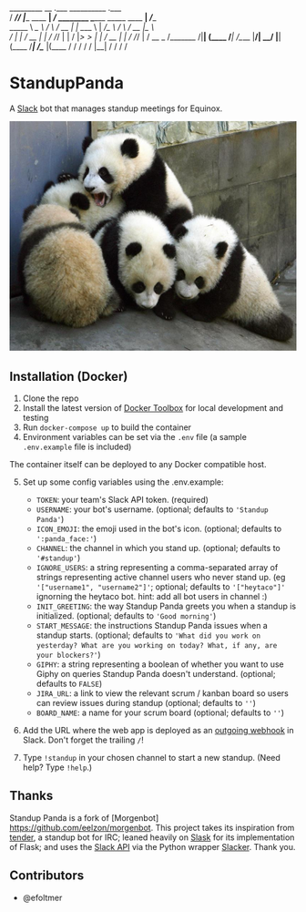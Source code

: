  _________ __                     .___             __________                    .___       
 /   _____//  |______    ____    __| _/_ ________   \______   \_____    ____    __| _/____   
 \_____  \\   __\__  \  /    \  / __ |  |  \____ \   |     ___/\__  \  /    \  / __ |\__  \  
 /        \|  |  / __ \|   |  \/ /_/ |  |  /  |_> >  |    |     / __ \|   |  \/ /_/ | / __ \_
/_______  /|__| (____  /___|  /\____ |____/|   __/   |____|    (____  /___|  /\____ |(____  /
        \/           \/     \/      \/     |__|                     \/     \/      \/     \/ 

# StandupPanda

A [Slack](https://slack.com/) bot that manages standup meetings for Equinox. 

![screenshot](screenshot.png)

## Installation (Docker)

1. Clone the repo
2. Install the latest version of [Docker Toolbox](https://www.docker.com/toolbox) for local development and testing
3. Run `docker-compose up` to build the container
4. Environment variables can be set via the `.env` file (a sample `.env.example` file is included)

The container itself can be deployed to any Docker compatible host.

5. Set up some config variables using the .env.example:
   - `TOKEN`: your team's Slack API token. (required)
   - `USERNAME`: your bot's username. (optional; defaults to `'Standup Panda'`)
   - `ICON_EMOJI`: the emoji used in the bot's icon. (optional; defaults to `':panda_face:'`)
   - `CHANNEL`: the channel in which you stand up. (optional; defaults to `'#standup'`)
   - `IGNORE_USERS`: a string representing a comma-separated array of strings representing active channel users who never stand up. (eg `'["username1", "username2"]'`; optional; defaults to `'["heytaco"]'` ignorning the heytaco bot. hint: add all bot users in channel :)
   - `INIT_GREETING`: the way Standup Panda greets you when a standup is initialized. (optional; defaults to `'Good morning'`)
   - `START_MESSAGE`: the instructions Standup Panda issues when a standup starts. (optional; defaults to `'What did you work on yesterday? What are you working on today? What, if any, are your blockers?'`)
   - `GIPHY`: a string representing a boolean of whether you want to use Giphy on queries Standup Panda doesn't understand. (optional; defaults to `FALSE`)
   - `JIRA_URL`: a link to view the relevant scrum / kanban board so users can review issues during standup (optional; defaults to `''`)
   - `BOARD_NAME`: a name for your scrum board (optional; defaults to `''`)

6. Add the URL where the web app is deployed as an [outgoing webhook](https://my.slack.com/services/new/outgoing-webhook) in Slack. Don't forget the trailing `/`!
7. Type `!standup` in your chosen channel to start a new standup. (Need help? Type `!help`.)

## Thanks
Standup Panda is a fork of [Morgenbot] https://github.com/eelzon/morgenbot. This project takes its inspiration from [tender](https://github.com/markpasc/tender), a standup bot for IRC; leaned heavily on [Slask](https://github.com/llimllib/slask) for its implementation of Flask; and uses the [Slack API](https://api.slack.com/) via the Python wrapper [Slacker](https://github.com/os/slacker). Thank you.

## Contributors
* @efoltmer
